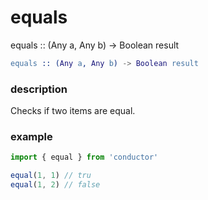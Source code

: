 # equals

equals :: \(Any a, Any b\) -&gt; Boolean result

```erlang
equals :: (Any a, Any b) -> Boolean result
```

### description

Checks if two items are equal.



### example

```javascript
import { equal } from 'conductor'

equal(1, 1) // tru
equal(1, 2) // false
```




